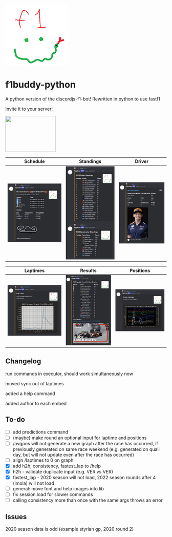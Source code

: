 <img src="/botPics/f1python192.png">

# f1buddy-python

A python version of the discordjs-f1-bot! 
Rewritten in python to use fastf1

Invite it to your server!

<a href="https://discord.com/api/oauth2/authorize?client_id=1059405703116242995&permissions=2147798016&scope=bot">
    <img src="https://logodownload.org/wp-content/uploads/2017/11/discord-logo-01.png" width="157" height="112">
</a>



Schedule             |  Standings|  Driver|  
:-------------------------:|:-------------------------:|:-------------------------:
![](/images/schedule.png)  |  ![](/images/wdcwcc.png)|  ![](/images/driver.png)|  

Laptimes|  Results|  Positions
:-------------------------:|:-------------------------:|:-------------------------:
![](/images/laptimes.png)|  ![](/images/results.png)|  ![](/images/positions.png)

## Changelog

run commands in executor, should work simultaneously now

moved sync out of laptimes

added a help command

added author to each embed


## To-do
- [ ] add predictions command
- [ ] (maybe) make round an optional input for laptime and positions
- [ ] /avgpos will not generate a new graph after the race has occurred, if previously generated on same race weekend (e.g. generated on quali day, but will not update even after the race has occurred)
- [ ] align /laptimes to 0 on graph
- [x] add h2h, consistency, fastest_lap to /help
- [x] h2h - validate duplicate input (e.g. VER vs VER)
- [x] fastest_lap - 2020 season will not load, 2022 season rounds after 4 (imola) will not load
- [ ] general: move font and help images into lib 
- [ ] fix session.load for slower commands
- [ ] calling consistency more than once with the same args throws an error
## Issues

2020 season data is odd (example styrian gp, 2020 round 2)





